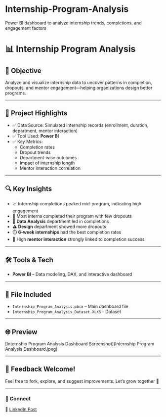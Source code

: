 # Internship-Program-Analysis
Power BI dashboard to analyze internship trends, completions, and engagement factors

# 📊 Internship Program Analysis

## 🎯 Objective
Analyze and visualize internship data to uncover patterns in completion, dropouts, and mentor engagement—helping organizations design better programs.

---

## 📌 Project Highlights

- ✅ Data Source: Simulated internship records (enrollment, duration, department, mentor interaction)
- ✅ Tool Used: **Power BI**
- ✅ Key Metrics:
  - Completion rates
  - Dropout trends
  - Department-wise outcomes
  - Impact of internship length
  - Mentor interaction correlation

---

## 🔍 Key Insights

- 📈 Internship completions peaked mid-program, indicating high engagement
- 🏅 Most interns completed their program with few dropouts
- 🧠 **Data Analysis** department led in completions
- ⚠️ **Design** department showed more dropouts
- ⏱️ **6-week internships** had the best completion rates
- 🤝 High **mentor interaction** strongly linked to completion success

---

## 🛠️ Tools & Tech

- **Power BI** – Data modeling, DAX, and interactive dashboard

---

## 📁 File Included

- `Internship_Program_Analysis.pbix` – Main dashboard file
- `Internship_Program_Analysis_Dataset.XLXS` - Dataset

---

## 🌐 Preview

[Internship Program Analysis Dashboard Screenshot](Internship Program Analysis Dashboard.jpeg)

---

## 💬 Feedback Welcome!

Feel free to fork, explore, and suggest improvements. Let’s grow together 🚀

---

### 🔗 Connect

📌 [LinkedIn Post](#)  
